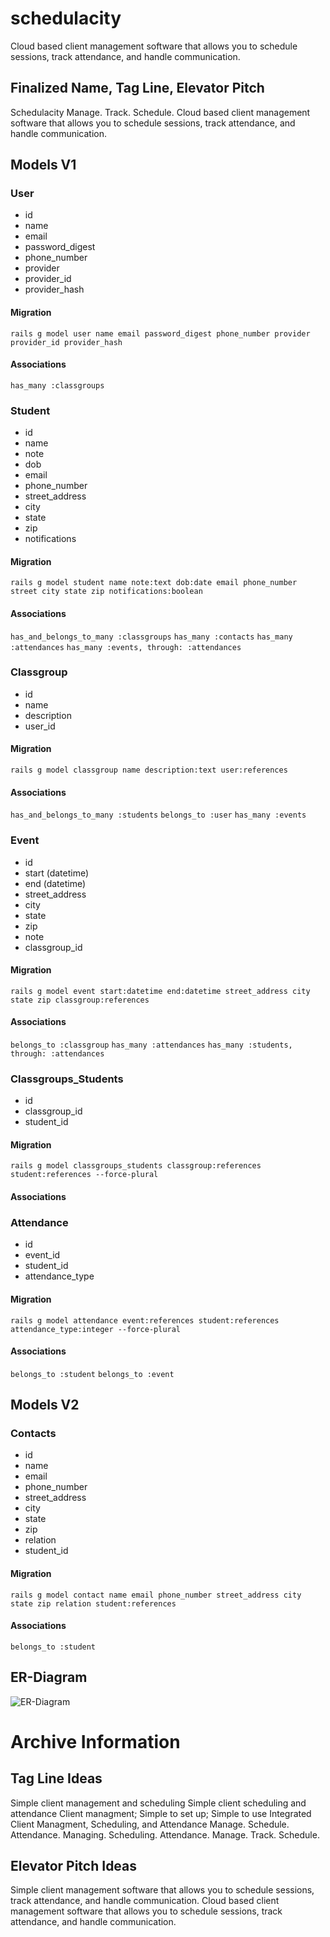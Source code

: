 # schedulacity
Cloud based client management software that allows you to schedule sessions, track attendance, and handle communication.

## Finalized Name, Tag Line, Elevator Pitch
Schedulacity
Manage. Track. Schedule.
Cloud based client management software that allows you to schedule sessions, track attendance, and handle communication.

## Models V1

### User
  - id
  - name
  - email
  - password_digest
  - phone_number
  - provider
  - provider_id
  - provider_hash

#### Migration
`rails g model user name email password_digest phone_number provider provider_id provider_hash`

#### Associations
`has_many :classgroups`

### Student
  - id
  - name
  - note
  - dob
  - email
  - phone_number
  - street_address
  - city
  - state
  - zip
  - notifications

#### Migration
`rails g model student name note:text dob:date email phone_number street city state zip notifications:boolean`

#### Associations
`has_and_belongs_to_many :classgroups`
`has_many :contacts`
`has_many :attendances`
`has_many :events, through: :attendances`

### Classgroup
  - id
  - name
  - description
  - user_id

#### Migration
`rails g model classgroup name description:text user:references`

#### Associations
`has_and_belongs_to_many :students`
`belongs_to :user`
`has_many :events`

### Event
  - id
  - start (datetime)
  - end (datetime)
  - street_address
  - city
  - state
  - zip
  - note
  - classgroup_id

#### Migration
`rails g model event start:datetime end:datetime street_address city state zip classgroup:references`

#### Associations
`belongs_to :classgroup`
`has_many :attendances`
`has_many :students, through: :attendances`

### Classgroups_Students
  - id
  - classgroup_id
  - student_id

#### Migration
`rails g model classgroups_students classgroup:references student:references --force-plural`

#### Associations

### Attendance
  - id
  - event_id
  - student_id
  - attendance_type

#### Migration
`rails g model attendance event:references student:references attendance_type:integer --force-plural`

#### Associations
`belongs_to :student`
`belongs_to :event`

## Models V2

### Contacts
  - id
  - name
  - email
  - phone_number
  - street_address
  - city
  - state
  - zip
  - relation
  - student_id

#### Migration
`rails g model contact name email phone_number street_address city state zip relation student:references`

#### Associations
`belongs_to :student`

## ER-Diagram
![ER-Diagram](https://raw.githubusercontent.com/ncronquist/schedulacity/master/app/assets/images/ERDiagram.jpg)

# Archive Information
## Tag Line Ideas
Simple client management and scheduling
Simple client scheduling and attendance
Client managment; Simple to set up; Simple to use
Integrated Client Managment, Scheduling, and Attendance
Manage. Schedule. Attendance.
Managing. Scheduling. Attendance.
Manage. Track. Schedule.

## Elevator Pitch Ideas
Simple client management software that allows you to schedule sessions, track attendance, and handle communication.
Cloud based client management software that allows you to schedule sessions, track attendance, and handle communication.

